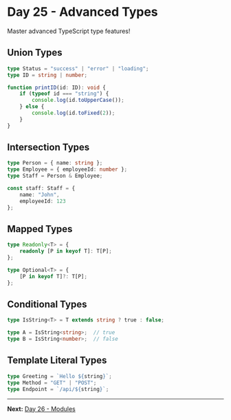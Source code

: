 # Day 25 - Advanced Types

Master advanced TypeScript type features!

## Union Types

```typescript
type Status = "success" | "error" | "loading";
type ID = string | number;

function printID(id: ID): void {
    if (typeof id === "string") {
        console.log(id.toUpperCase());
    } else {
        console.log(id.toFixed(2));
    }
}
```

## Intersection Types

```typescript
type Person = { name: string };
type Employee = { employeeId: number };
type Staff = Person & Employee;

const staff: Staff = {
    name: "John",
    employeeId: 123
};
```

## Mapped Types

```typescript
type Readonly<T> = {
    readonly [P in keyof T]: T[P];
};

type Optional<T> = {
    [P in keyof T]?: T[P];
};
```

## Conditional Types

```typescript
type IsString<T> = T extends string ? true : false;

type A = IsString<string>;  // true
type B = IsString<number>;  // false
```

## Template Literal Types

```typescript
type Greeting = `Hello ${string}`;
type Method = "GET" | "POST";
type Endpoint = `/api/${string}`;
```

---

**Next:** [Day 26 - Modules](../Day26_Modules/README.md)
